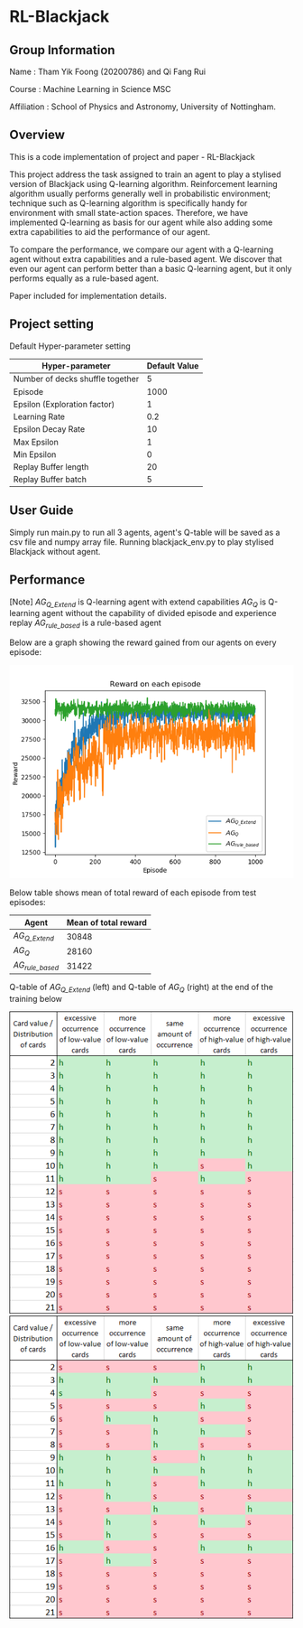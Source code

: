 # RL-Blackjack

## Group Information

Name : Tham Yik Foong (20200786) and Qi Fang Rui

Course : Machine Learning in Science MSC

Affiliation : School of Physics and Astronomy, University of Nottingham.

## Overview

This is a code implementation of project and paper - RL-Blackjack

This project address the task assigned to train an agent to play a stylised version of Blackjack using Q-learning algorithm. Reinforcement learning algorithm usually performs generally well in probabilistic environment; technique such as Q-learning algorithm is specifically handy for environment with small state-action spaces. Therefore, we have implemented Q-learning as basis for our agent while also adding some extra capabilities to aid the performance of our agent. 

To compare the performance, we compare our agent with a Q-learning agent without extra capabilities and a rule-based agent. We discover that even our agent can perform better than a basic Q-learning agent, but it only performs equally as a rule-based agent.

Paper included for implementation details.

## Project setting

Default Hyper-parameter setting

| Hyper-parameter | Default Value |
| --- | --- |
| Number of decks shuffle together | 5 |
| Episode | 1000 |
| Epsilon (Exploration factor) | 1 |
| Learning Rate | 0.2 |
| Epsilon Decay Rate | 10 |
| Max Epsilon | 1 |
| Min Epsilon | 0 |
| Replay Buffer length | 20 |
| Replay Buffer batch | 5 |

## User Guide

Simply run main.py to run all 3 agents, agent's Q-table will be saved as a csv file and numpy array file.
Running blackjack_env.py to play stylised Blackjack without agent.

## Performance

[Note]
*AG<sub>Q_Extend</sub>* is Q-learning agent with extend capabilities
*AG<sub>Q</sub>* is Q-learning agent without the capability of divided episode and
experience replay
*AG<sub>rule_based</sub>* is a rule-based agent

Below are a graph showing the reward gained from our agents on every episode:

<img src="Reward on each episode.png" alt="Reward on each episode">

Below table shows mean of total reward of each episode from test episodes:

| Agent | Mean of total reward |
| --- | --- |
| *AG<sub>Q_Extend</sub>* | 30848 |
| *AG<sub>Q</sub>* | 28160 |
| *AG<sub>rule_based</sub>* | 31422 |

Q-table of *AG<sub>Q_Extend</sub>* (left) and Q-table of *AG<sub>Q</sub>* (right) at the end of the training below

<img src="q_table_q_extend.PNG">
<img src="q_table_q.PNG">